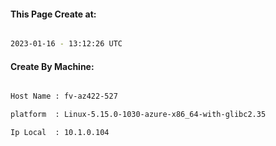 
   
#### This Page Create at:

```bash

2023-01-16 - 13:12:26 UTC

```

#### Create By Machine:

```bash

Host Name : fv-az422-527

platform  : Linux-5.15.0-1030-azure-x86_64-with-glibc2.35

Ip Local  : 10.1.0.104

```

